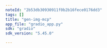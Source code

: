 ```yaml
---
noteId: "2b53db30930911f0b2b16fece0176dd3"
tags: []
title: "gen-img-mcp"
app_file: "gradio_app.py"
sdk: "gradio"
sdk_version: "5.45.0"

---
```


